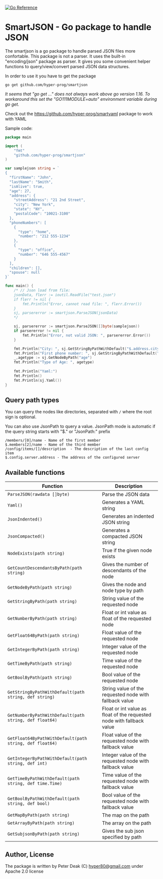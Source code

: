 [![Go Reference](https://pkg.go.dev/badge/github.com/hyper-prog/smartjson.svg)](https://pkg.go.dev/github.com/hyper-prog/smartjson)

SmartJSON - Go package to handle JSON
======================================

The smartjson is a go package to handle parsed JSON files more confortable.
This package is not a parser. It uses the built-in "encoding/json" package as parser.
It gives you some convenient helper functions to query/view/convert parsed JSON data structures.

In order to use it you have to get the package

	go get github.com/hyper-prog/smartjson

*It seems that "go get ..." does not always work above go version 1.16. 
To workaround this set the "GO111MODULE=auto" environment variable during go get.*

Check out the https://github.com/hyper-prog/smartyaml package to work with YAML

Sample code:

```go
package main

import (
	"fmt"
	"github.com/hyper-prog/smartjson"
)

var samplejson string = `
{
  "firstName": "John",
  "lastName": "Smith",
  "isAlive": true,
  "age": 27,
  "address": {
    "streetAddress": "21 2nd Street",
    "city": "New York",
    "state": "NY",
    "postalCode": "10021-3100"
  },
  "phoneNumbers": [
    {
      "type": "home",
      "number": "212 555-1234"
    },
    {
      "type": "office",
      "number": "646 555-4567"
    }
  ],
  "children": [],
  "spouse": null
}`

func main() {
	/* // Json load from file:
	jsonData, flerr := ioutil.ReadFile("test.json")
	if flerr != nil {
		fmt.Println("Error, cannot read file: ", flerr.Error())
	}
	sj, parsererror := smartjson.ParseJSON(jsonData)
	*/

	sj, parsererror := smartjson.ParseJSON([]byte(samplejson))
	if parsererror != nil {
		fmt.Println("Error, not valid JSON: ", parsererror.Error())
	}

	fmt.Println("City: ", sj.GetStringByPathWithDefault("$.address.city", "Unknown"))
	fmt.Println("First phone number: ", sj.GetStringByPathWithDefault("/phoneNumbers/[0]/number", "Not available"))
	_,agetype := sj.GetNodeByPath("age")
	fmt.Println("Type of Age: ", agetype)
	
	fmt.Println("Yaml:")
	fmt.Println()
	fmt.Println(sj.Yaml())
}
```

Query path types
----------------

You can query the nodes like directories, separated with `/` where the root sign is optional.

You can also use JsonPath to query a value.
JsonPath mode is automatic if the query string starts with "$." or "JsonPath:" prefix

	/members/[0]/name - Name of the first member
	$.members[2]/name - Name of the third member
	/config/items/[]/description  - The description of the last config item
	$.config.server.address - The address of the configured server

Available functions
-------------------


| Function                                         | Description                                 |
| ------------------------------------------------ | ------------------------------------------- |
| `ParseJSON(rawdata []byte)`                      | Parse the JSON data                         |
| `Yaml()`                                         | Generates a YAML string                     |
| `JsonIndented()`                                 | Generates an indented JSON string           |
| `JsonCompacted()`                                | Generates a compacted JSON string           |
| `NodeExists(path string)`                        | True if the given node exists               |
| `GetCountDescendantsByPath(path string)`         | Gives the number of descendants of the node |
| `GetNodeByPath(path string)`                     | Gives the node and node type by path        |
| `GetStringByPath(path string)`                   | String value of the requested node          |
| `GetNumberByPath(path string)`                   | Float or int value as float of the requested node  |
| `GetFloat64ByPath(path string)`                  | Float value of the requested node           |
| `GetIntegerByPath(path string)`                  | Integer value of the requested node         |
| `GetTimeByPath(path string)`                     | Time value of the requested node            |
| `GetBoolByPath(path string)`                     | Bool value of the requested node            |
| `GetStringByPathWithDefault(path string, def string)`   | String value of the requested node with fallback value  |
| `GetNumberByPathWithDefault(path string, def float64)`  | Float or int value as float of the requested node with fallback value |
| `GetFloat64ByPathWithDefault(path string, def float64)` | Float value of the requested node with fallback value   |
| `GetIntegerByPathWithDefault(path string, def int)`     | Integer value of the requested node with fallback value |
| `GetTimeByPathWithDefault(path string, def time.Time)`  | Time value of the requested node with fallback value    |
| `GetBoolByPathWithDefault(path string, def bool)`       | Bool value of the requested node with fallback value    |
| `GetMapByPath(path string)`                      | The map on the path                         |
| `GetArrayByPath(path string)`                    | The array on the path                       |
| `GetSubjsonByPath(path string)`                  | Gives the sub json specified by path        |


Author, License
---------------

The package is written by Peter Deak (C) hyper80@gmail.com under Apache 2.0 license

